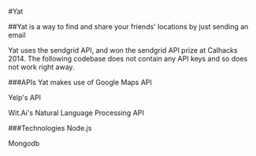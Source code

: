 #Yat

##Yat is a way to find and share your friends' locations by just sending an email

Yat uses the sendgrid API, and won the sendgrid API prize at Calhacks 2014. The following codebase does not contain any API keys and so does not work right away.

###APIs
Yat makes use of Google Maps API

Yelp's API

Wit.Ai's Natural Language Processing API

###Technologies
Node.js

Mongodb
